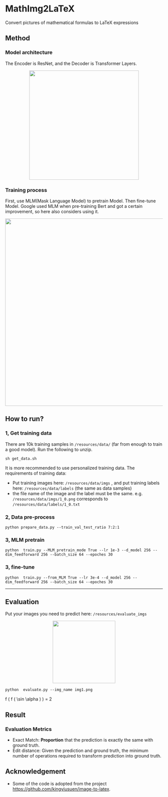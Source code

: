 # MathImg2LaTeX
Convert pictures of mathematical formulas to LaTeX expressions
## Method
### Model architecture
The Encoder is ResNet, and the Decoder is Transformer Layers.
<div align=center>
<img src="https://user-images.githubusercontent.com/78400045/153750031-57acfc5b-19ff-418d-86f7-a2032245b382.png" width = "350"/>
</div>

### Training process

First, use MLM(Mask Language Model) to pretrain Model. Then fine-tune Model. Google used MLM when pre-training Bert and got a certain improvement, so here also considers using it.
<div align=center>
<img src="https://user-images.githubusercontent.com/78400045/153750044-8e2c3d7f-7d18-48bf-9815-36ff406f8e17.png" width = "600" align=center />
</div>

## How to run?
### 1, Get training data
There are 10k training samples in  `/resources/data/` (far from enough to train a good model). Run the following to unzip.
```
sh get_data.sh
```
It is more recommended to use personalized training data. The requirements of training data: 
- Put training images here: `/resources/data/imgs` , and put training labels here: `/resources/data/labels` (the same as data samples)
- the file name of the image and the label must be the same. e.g. `/resources/data/imgs/1_0.png` corresponds to `/resources/data/labels/1_0.txt`

### 2, Data pre-process
```
python prepare_data.py --train_val_test_ratio 7:2:1
```
### 3, MLM pretrain
```
python  train.py --MLM_pretrain_mode True --lr 1e-3 --d_model 256 --dim_feedforward 256 --batch_size 64 --epoches 30
```
### 3, fine-tune
```
python  train.py --from_MLM True --lr 3e-4 --d_model 256 --dim_feedforward 256 --batch_size 64 --epoches 30 
```
***
## Evaluation
Put your images you need to predict here: `/resources/evaluate_imgs`

<div align=center>
<img src="https://user-images.githubusercontent.com/78400045/153750227-0f745bff-be12-4528-b032-42b403fdc196.png" width = "200"/>
</div>

```
python  evaluate.py --img_name img1.png
```
f ( f ( \sin \alpha ) ) = 2

## Result
### Evaluation Metrics
- Exact Match: **Proportion** that the prediction is exactly the same with ground truth.
- Edit distance: Given the prediction and ground truth, the minimum number of operations required to transform prediction into ground truth.


## Acknowledgement
- Some of the code is adopted from the project https://github.com/kingyiusuen/image-to-latex.
